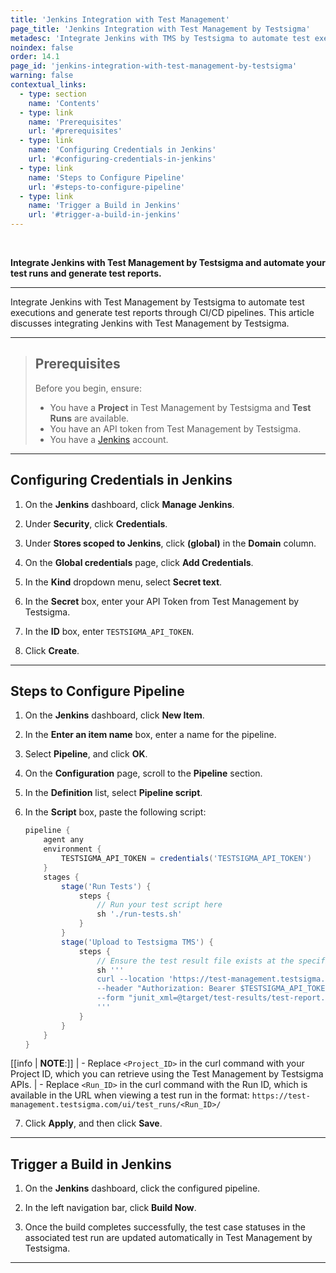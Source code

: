 ```yaml
---
title: 'Jenkins Integration with Test Management'
page_title: 'Jenkins Integration with Test Management by Testsigma'
metadesc: 'Integrate Jenkins with TMS by Testsigma to automate test executions & generate test reports through CI/CD pipelines | Jenkins Integration with TMS by Testsigma'
noindex: false
order: 14.1
page_id: 'jenkins-integration-with-test-management-by-testsigma'
warning: false
contextual_links:
  - type: section
    name: 'Contents'
  - type: link
    name: 'Prerequisites'
    url: '#prerequisites'
  - type: link
    name: 'Configuring Credentials in Jenkins'
    url: '#configuring-credentials-in-jenkins'
  - type: link
    name: 'Steps to Configure Pipeline'
    url: '#steps-to-configure-pipeline'
  - type: link
    name: 'Trigger a Build in Jenkins'
    url: '#trigger-a-build-in-jenkins'
---
```


<br>

**Integrate Jenkins with Test Management by Testsigma and automate your test runs and generate test reports.**

---

Integrate Jenkins with Test Management by Testsigma to automate test executions and generate test reports through CI/CD pipelines. This article discusses integrating Jenkins with Test Management by Testsigma.

---

> ## **Prerequisites**
> 
> Before you begin, ensure:
> - You have a **Project** in Test Management by Testsigma and **Test Runs** are available.
> - You have an API token from Test Management by Testsigma.
> - You have a [Jenkins](https://www.jenkins.io/) account.

---

## **Configuring Credentials in Jenkins**

1. On the **Jenkins** dashboard, click **Manage Jenkins**.

2. Under **Security**, click **Credentials**.

3. Under **Stores scoped to Jenkins**, click **(global)** in the **Domain** column.

4. On the **Global credentials** page, click **Add Credentials**.

5. In the **Kind** dropdown menu, select **Secret text**.

6. In the **Secret** box, enter your API Token from Test Management by Testsigma.

7. In the **ID** box, enter `TESTSIGMA_API_TOKEN`.

8. Click **Create**.

--- 

## **Steps to Configure Pipeline**

1. On the **Jenkins** dashboard, click **New Item**.

2. In the **Enter an item name** box, enter a name for the pipeline.

3. Select **Pipeline**, and click **OK**.

4. On the **Configuration** page, scroll to the **Pipeline** section.

5. In the **Definition** list, select **Pipeline script**.

6. In the **Script** box, paste the following script:

    ```groovy
    pipeline {
        agent any
        environment {
            TESTSIGMA_API_TOKEN = credentials('TESTSIGMA_API_TOKEN')
        }
        stages {
            stage('Run Tests') {
                steps {
                    // Run your test script here
                    sh './run-tests.sh'
                }
            }
            stage('Upload to Testsigma TMS') {
                steps {
                    // Ensure the test result file exists at the specified path
                    sh '''
                    curl --location 'https://test-management.testsigma.com/api/v1/projects/<Project_ID>/junit-import/test-run/<Run_ID>' \
                    --header "Authorization: Bearer $TESTSIGMA_API_TOKEN" \
                    --form "junit_xml=@target/test-results/test-report.xml"
                    '''
                }
            }
        }
    }
    ```


[[info | **NOTE**:]]
| - Replace `<Project_ID>` in the curl command with your Project ID, which you can retrieve using the Test Management by Testsigma APIs.
| - Replace `<Run_ID>` in the curl command with the Run ID, which is available in the URL when viewing a test run in the format: `https://test-management.testsigma.com/ui/test_runs/<Run_ID>/`

7. Click **Apply**, and then click **Save**.

---

## **Trigger a Build in Jenkins**

1. On the **Jenkins** dashboard, click the configured pipeline.

2. In the left navigation bar, click **Build Now**.

3. Once the build completes successfully, the test case statuses in the associated test run are updated automatically in Test Management by Testsigma.

---